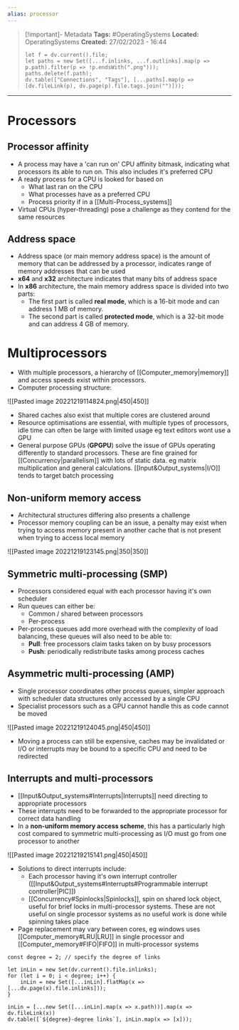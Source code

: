 ```yaml
---
alias: processor
---
```


> [!important]- Metadata
> **Tags:** #OperatingSystems 
> **Located:** OperatingSystems
> **Created:** 27/02/2023 - 16:44
> ```dataviewjs
> let f = dv.current().file;
> let paths = new Set([...f.inlinks, ...f.outlinks].map(p => p.path).filter(p => !p.endsWith(".png")));
> paths.delete(f.path);
> dv.table(["Connections", "Tags"], [...paths].map(p => [dv.fileLink(p), dv.page(p).file.tags.join("")]));
> ```

___
# Processors
## Processor affinity
- A process may have a 'can run on' CPU affinity bitmask, indicating what processors its able to run on. This also includes it's preferred CPU
- A ready process for a CPU is looked for based on 
	- What last ran on the CPU
	- What processes have as a preferred CPU
	- Process priority if in a [[Multi-Process_systems]]
- Virtual CPUs (hyper-threading) pose a challenge as they contend for the same resources 


## Address space
- Address space (or main memory address space) is the amount of memory that can be addressed by a processor, indicates range of memory addresses that can be used 
- **x64** and **x32** architecture indicates that many bits of address space
- In **x86** architecture, the main memory address space is divided into two parts:
	- The first part is called **real mode**, which is a 16-bit mode and can address 1 MB of memory.
	- The second part is called **protected mode**, which is a 32-bit mode and can address 4 GB of memory.

# Multiprocessors
- With multiple processors, a hierarchy of [[Computer_memory|memory]] and access speeds exist within processors. 
- Computer processing structure:

![[Pasted image 20221219114824.png|450|450]]

- Shared caches also exist that multiple cores are clustered around
- Resource optimisations are essential, with multiple types of processors, idle time can often be large with limited usage eg text editors wont use a GPU
- General purpose GPUs (**GPGPU**) solve the issue of GPUs operating differently to standard processors. These are fine grained for [[Concurrency|parallelism]] with lots of static data. eg matrix multiplication and general calculations. [[Input&Output_systems|I/O]] tends to target batch processing
## Non-uniform memory access
- Architectural structures differing also presents a challenge
- Processor memory coupling can be an issue, a penalty may exist when trying to access memory present in another cache that is not present when trying to access local memory

![[Pasted image 20221219123145.png|350|350]]

## Symmetric multi-processing (SMP)
- Processors considered equal with each processor having it's own scheduler
- Run queues can either be:
	- Common / shared between processors
	- Per-process 
- Per-process queues add more overhead with the complexity of load balancing, these queues will also need to be able to:
	- **Pull**: free processors claim tasks taken on by busy processors 
	- **Push**: periodically redistribute tasks among process caches

## Asymmetric multi-processing (AMP)
- Single processor coordinates other process queues, simpler approach with scheduler data structures only accessed by a single CPU
- Specialist processors such as a GPU cannot handle this as code cannot be moved 

![[Pasted image 20221219124045.png|450|450]]

- Moving a process can still be expensive, caches may be invalidated or I/O or interrupts may be bound to a specific CPU and need to be redirected

## Interrupts and multi-processors
- [[Input&Output_systems#Interrupts|Interrupts]] need directing to appropriate processors
- These interrupts need to be forwarded to the appropriate processor for correct data handling
- In a **non-uniform memory access scheme**, this has a particularly high cost compared to symmetric multi-processing as I/O must go from one processor to another

![[Pasted image 20221219215141.png|450|450]]

- Solutions to direct interrupts include:
	- Each processor having it's own interrupt controller ([[Input&Output_systems#Interrupts#Programmable interrupt controller|PIC]])
	- [[Concurrency#Spinlocks|Spinlocks]], spin on shared lock object, useful for brief locks in multi-processor systems. These are not useful on single processor systems as no useful work is done while spinning takes place
- Page replacement may vary between cores, eg windows uses [[Computer_memory#LRU|LRU]] in single processor and [[Computer_memory#FIFO|FIFO]] in multi-processor systems


```dataviewjs
const degree = 2; // specify the degree of links

let inLin = new Set(dv.current().file.inlinks);
for (let i = 0; i < degree; i++) {
    inLin = new Set([...inLin].flatMap(x => [...dv.page(x).file.inlinks]));
}

inLin = [...new Set([...inLin].map(x => x.path))].map(x => dv.fileLink(x))
dv.table([`${degree}-degree links`], inLin.map(x => [x]));
```